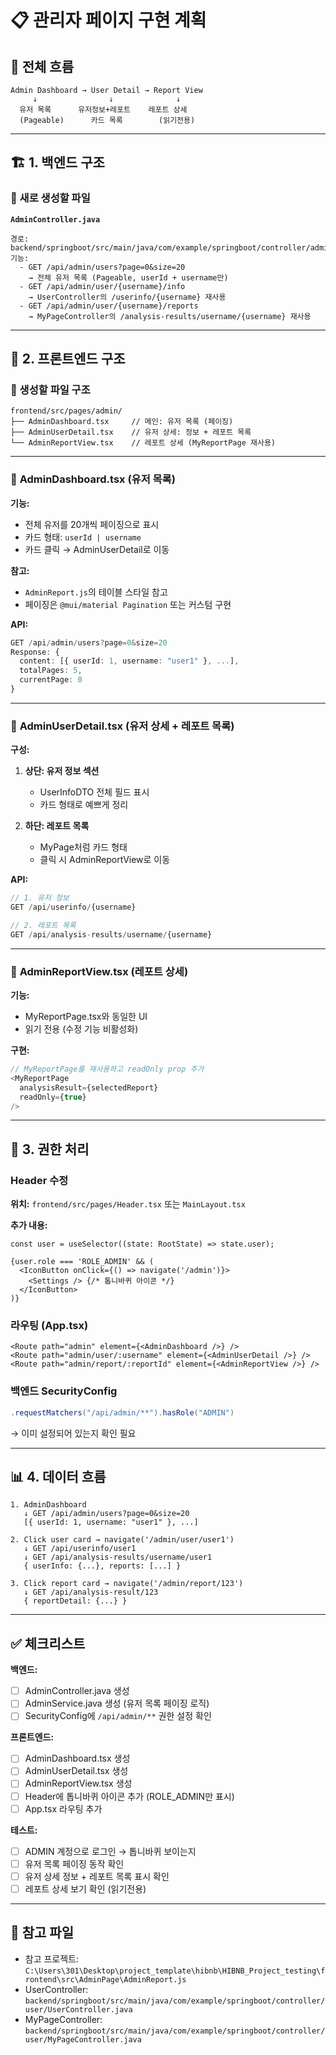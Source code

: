 # 📋 관리자 페이지 구현 계획

## 🎯 전체 흐름
```
Admin Dashboard → User Detail → Report View
     ↓                ↓              ↓
  유저 목록      유저정보+레포트    레포트 상세
  (Pageable)      카드 목록        (읽기전용)
```

---

## 🏗️ 1. 백엔드 구조

### 📁 새로 생성할 파일
**`AdminController.java`**
```
경로: backend/springboot/src/main/java/com/example/springboot/controller/admin/
기능:
  - GET /api/admin/users?page=0&size=20
    → 전체 유저 목록 (Pageable, userId + username만)
  - GET /api/admin/user/{username}/info
    → UserController의 /userinfo/{username} 재사용
  - GET /api/admin/user/{username}/reports
    → MyPageController의 /analysis-results/username/{username} 재사용
```

---

## 🎨 2. 프론트엔드 구조

### 📁 생성할 파일 구조
```
frontend/src/pages/admin/
├── AdminDashboard.tsx     // 메인: 유저 목록 (페이징)
├── AdminUserDetail.tsx    // 유저 상세: 정보 + 레포트 목록
└── AdminReportView.tsx    // 레포트 상세 (MyReportPage 재사용)
```

---

### 📄 **AdminDashboard.tsx** (유저 목록)
**기능:**
- 전체 유저를 20개씩 페이징으로 표시
- 카드 형태: `userId | username`
- 카드 클릭 → AdminUserDetail로 이동

**참고:**
- `AdminReport.js`의 테이블 스타일 참고
- 페이징은 `@mui/material Pagination` 또는 커스텀 구현

**API:**
```typescript
GET /api/admin/users?page=0&size=20
Response: {
  content: [{ userId: 1, username: "user1" }, ...],
  totalPages: 5,
  currentPage: 0
}
```

---

### 📄 **AdminUserDetail.tsx** (유저 상세 + 레포트 목록)
**구성:**
1. **상단: 유저 정보 섹션**
   - UserInfoDTO 전체 필드 표시
   - 카드 형태로 예쁘게 정리

2. **하단: 레포트 목록**
   - MyPage처럼 카드 형태
   - 클릭 시 AdminReportView로 이동

**API:**
```typescript
// 1. 유저 정보
GET /api/userinfo/{username}

// 2. 레포트 목록
GET /api/analysis-results/username/{username}
```

---

### 📄 **AdminReportView.tsx** (레포트 상세)
**기능:**
- MyReportPage.tsx와 동일한 UI
- 읽기 전용 (수정 기능 비활성화)

**구현:**
```typescript
// MyReportPage를 재사용하고 readOnly prop 추가
<MyReportPage
  analysisResult={selectedReport}
  readOnly={true}
/>
```

---

## 🔐 3. 권한 처리

### Header 수정
**위치:** `frontend/src/pages/Header.tsx` 또는 `MainLayout.tsx`

**추가 내용:**
```tsx
const user = useSelector((state: RootState) => state.user);

{user.role === 'ROLE_ADMIN' && (
  <IconButton onClick={() => navigate('/admin')}>
    <Settings /> {/* 톱니바퀴 아이콘 */}
  </IconButton>
)}
```

### 라우팅 (App.tsx)
```tsx
<Route path="admin" element={<AdminDashboard />} />
<Route path="admin/user/:username" element={<AdminUserDetail />} />
<Route path="admin/report/:reportId" element={<AdminReportView />} />
```

### 백엔드 SecurityConfig
```java
.requestMatchers("/api/admin/**").hasRole("ADMIN")
```
→ 이미 설정되어 있는지 확인 필요

---

## 📊 4. 데이터 흐름

```
1. AdminDashboard
   ↓ GET /api/admin/users?page=0&size=20
   [{ userId: 1, username: "user1" }, ...]

2. Click user card → navigate('/admin/user/user1')
   ↓ GET /api/userinfo/user1
   ↓ GET /api/analysis-results/username/user1
   { userInfo: {...}, reports: [...] }

3. Click report card → navigate('/admin/report/123')
   ↓ GET /api/analysis-result/123
   { reportDetail: {...} }
```

---

## ✅ 체크리스트

**백엔드:**
- [ ] AdminController.java 생성
- [ ] AdminService.java 생성 (유저 목록 페이징 로직)
- [ ] SecurityConfig에 `/api/admin/**` 권한 설정 확인

**프론트엔드:**
- [ ] AdminDashboard.tsx 생성
- [ ] AdminUserDetail.tsx 생성
- [ ] AdminReportView.tsx 생성
- [ ] Header에 톱니바퀴 아이콘 추가 (ROLE_ADMIN만 표시)
- [ ] App.tsx 라우팅 추가

**테스트:**
- [ ] ADMIN 계정으로 로그인 → 톱니바퀴 보이는지
- [ ] 유저 목록 페이징 동작 확인
- [ ] 유저 상세 정보 + 레포트 목록 표시 확인
- [ ] 레포트 상세 보기 확인 (읽기전용)

---

## 📝 참고 파일
- 참고 프로젝트: `C:\Users\301\Desktop\project_template\hibnb\HIBNB_Project_testing\frontend\src\AdminPage\AdminReport.js`
- UserController: `backend/springboot/src/main/java/com/example/springboot/controller/user/UserController.java`
- MyPageController: `backend/springboot/src/main/java/com/example/springboot/controller/user/MyPageController.java`
